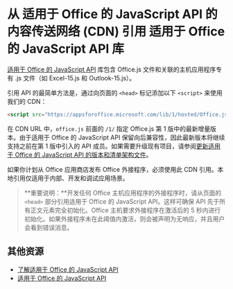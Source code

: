 
# <a name="referencing-the-javascript-api-for-office-library-from-its-content-delivery-network-cdn"></a>从 适用于 Office 的 JavaScript API 的内容传送网络 (CDN) 引用 适用于 Office 的 JavaScript API 库


[适用于 Office 的 JavaScript API](../../reference/javascript-api-for-office.md) 库包含 Office.js 文件和关联的主机应用程序专有 .js 文件（如 Excel-15.js 和 Outlook-15.js）。 


引用 API 的最简单方法是，通过向页面的 `<head>` 标记添加以下 `<script>` 来使用我们的 CDN：  

```html
<script src="https://appsforoffice.microsoft.com/lib/1/hosted/Office.js" type="text/javascript"></script>
```

在 CDN URL 中，`office.js` 前面的 `/1/` 指定 Office.js 第 1 版中的最新增量版本。由于适用于 Office 的 JavaScript API 保留向后兼容性，因此最新版本将继续支持之前在第 1 版中引入的 API 成员。如果需要升级现有项目，请参阅[更新适用于 Office 的 JavaScript API 的版本和清单架构文件](../docs/develop/update-your-javascript-api-for-office-and-manifest-schema-version.md)。 

如果你计划从 Office 应用商店发布 Office 外接程序，必须使用此 CDN 引用。本地引用仅适用于内部、开发和调试应用场景。

> **重要说明：**开发任何 Office 主机应用程序的外接程序时，请从页面的 `<head>` 部分引用适用于 Office 的 JavaScript API。这样可确保 API 先于所有正文元素完全初始化。Office 主机要求外接程序在激活后的 5 秒内进行初始化。如果外接程序未在此阈值内激活，则会被声明为无响应，并且用户会看到错误消息。       

## <a name="additional-resources"></a>其他资源



- [了解适用于 Office 的 JavaScript API](../../docs/develop/understanding-the-javascript-api-for-office.md)    
- [适用于 Office 的 JavaScript API](../../reference/javascript-api-for-office.md)
    
